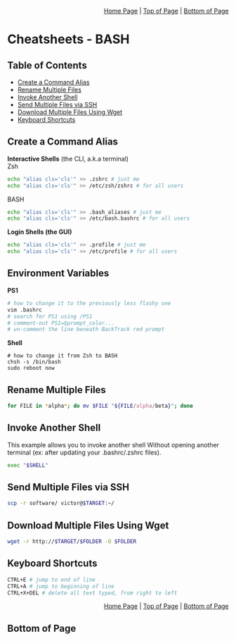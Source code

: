 <p align="right">
  <a href="/README.md">Home Page</a> |
  <a href="/CheatSheets/bash.md#table-of-contents">Top of Page</a> |
  <a href="/CheatSheets/bash.md#bottom-of-page">Bottom of Page</a>
</p>

# Cheatsheets - BASH
## Table of Contents
* [Create a Command Alias](#create-a-command-alias)
* [Rename Multiple Files](#rename-multiple-files)
* [Invoke Another Shell](#invoke-another-shell)
* [Send Multiple Files via SSH](#send-multiple-files-via-ssh)
* [Download Multiple Files Using Wget](#download-multiple-files-using-wget)
* [Keyboard Shortcuts](#keyboard-shortcuts)

## Create a Command Alias
**Interactive Shells** (the CLI, a.k.a terminal)  
Zsh
```bash
echo "alias cls='cls'" >> .zshrc # just me
echo "alias cls='cls'" >> /etc/zsh/zshrc # for all users
```
BASH
```bash
echo "alias cls='cls'" >> .bash_aliases # just me
echo "alias cls='cls'" >> /etc/bash.bashrc # for all users
```

**Login Shells (the GUI)**
```bash
echo "alias cls='cls'" >> .profile # just me
echo "alias cls='cls'" >> /etc/profile # for all users
```

## Environment Variables
**PS1**
```bash
# how to change it to the previously less flashy one
vim .bashrc
# search for PS1 using /PS1
# comment-out PS1=$prompt_color...
# un-comment the line beneath BackTrack red prompt
```

**Shell**
```nash
# how to change it from Zsh to BASH
chsh -s /bin/bash
sudo reboot now
```

## Rename Multiple Files
```bash
for FILE in *alpha*; do mv $FILE "${FILE/alpha/beta}"; done
```

## Invoke Another Shell
This example allows you to invoke another shell Without opening another terminal (ex: after updating your .bashrc/.zshrc files).
```bash
exec "$SHELL"
```

## Send Multiple Files via SSH
```bash
scp -r software/ victor@$TARGET:~/
```

## Download Multiple Files Using Wget
```bash
wget -r http://$TARGET/$FOLDER -O $FOLDER
```

## Keyboard Shortcuts
```bash
CTRL+E # jump to end of line
CTRL+A # jump to beginning of line
CTRL+X+DEL # delete all text typed, from right to left
```

<p align="right">
  <a href="/README.md">Home Page</a> |
  <a href="/CheatSheets/bash.md#table-of-contents">Top of Page</a> |
  <a href="/CheatSheets/bash.md#bottom-of-page">Bottom of Page</a>
</p>

## Bottom of Page
